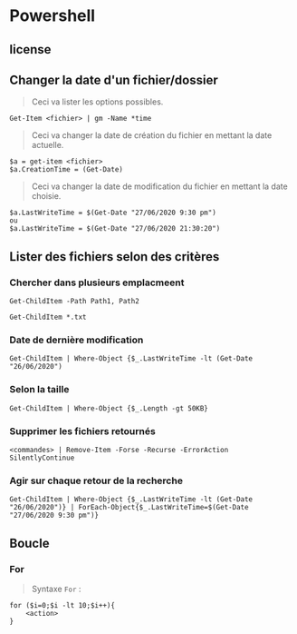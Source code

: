 # Powershell    
    
## license  
  
## Changer la date d'un fichier/dossier  
  
>Ceci va lister les options possibles.  
  
```console  
Get-Item <fichier> | gm -Name *time  
```  
  
>Ceci va changer la date de création du fichier en mettant la date actuelle.  
  
```console  
$a = get-item <fichier>  
$a.CreationTime = (Get-Date)  
```  
  
> Ceci va changer la date de modification du fichier en mettant la date choisie.  
  
```console  
$a.LastWriteTime = $(Get-Date "27/06/2020 9:30 pm")  
ou  
$a.LastWriteTime = $(Get-Date "27/06/2020 21:30:20")  
```  
  
## Lister des fichiers selon des critères    
  
### Chercher dans plusieurs emplacmeent    
  
```console  
Get-ChildItem -Path Path1, Path2  
```  
  
```console  
Get-ChildItem *.txt  
```  
  
### Date de dernière modification    
  
```console  
Get-ChildItem | Where-Object {$_.LastWriteTime -lt (Get-Date "26/06/2020")  
```  
  
### Selon la taille    
  
```console  
Get-ChildItem | Where-Object {$_.Length -gt 50KB}  
```  
  
### Supprimer les fichiers retournés    
  
```console  
<commandes> | Remove-Item -Forse -Recurse -ErrorAction SilentlyContinue  
```  
  
### Agir sur chaque retour de la recherche    
  
```console  
Get-ChildItem | Where-Object {$_.LastWriteTime -lt (Get-Date "26/06/2020")} | ForEach-Object{$_.LastWriteTime=$(Get-Date "27/06/2020 9:30 pm")}  
```  
  
## Boucle    
  
### For    
  
> Syntaxe `For` :  
  
```console  
for ($i=0;$i -lt 10;$i++){  
    <action>  
}  
```  
